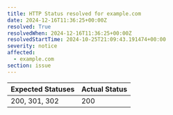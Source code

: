 ```yaml
---
title: HTTP Status resolved for example.com
date: 2024-12-16T11:36:25+00:00Z
resolved: True
resolvedWhen: 2024-12-16T11:36:25+00:00Z
resolvedStartTime: 2024-10-25T21:09:43.191474+00:00
severity: notice
affected:
  - example.com
section: issue
---
```


| Expected Statuses | Actual Status  |
|-------------------|----------------|
| 200, 301, 302 | 200 |
